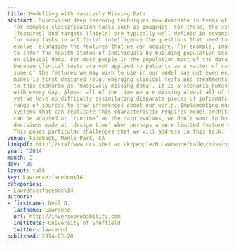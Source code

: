```yaml
---
title: Modelling with Massively Missing Data
abstract: Supervised deep learning techniques now dominate in terms of performance
  for complex classification tasks such as ImageNet. For these, the set of inputs
  (features) and targets (labels) are typically well defined in advance. However,
  for many tasks in artificial intelligence the questions that need to be answered
  evolve, alongside the features that we can acquire. For example, imagine we wish
  to infer the health status of individuals by building population scale models based
  on clinical data. For most people in the population most of the data will be missing
  because clinical tests are not applied to patients as a matter of course. Indeed,
  some of the features we may wish to use in our model may not even exist when our
  model is first designed (e.g. emerging clinical tests and treatments). We refer
  to this scenario as ’massively missing data’. It is a scenario humans are faced
  with every day. Almost all of the time we are missing almost all of the data. And
  yet we have no difficulty assimilating disparate pieces of information from a wide
  range of sources to draw inferences about our world. Implementing machine learning
  systems that can replicate this characteristic requires model architectures that
  can be adapted at ’runtime’ as the data evolves, we don’t want to be limited by
  decisions made at ’design time’ when perhaps a more limited feature set existed.
  This poses particular challenges that we will address in this talk.
venue: Facebook, Menlo Park, CA
linkpdf: http://staffwww.dcs.shef.ac.uk/people/N.Lawrence/talks/missing_facebook14.pdf
year: '2014'
month: 3
day: '20'
layout: talk
key: Lawrence:facebook14
categories:
- Lawrence:facebook14
authors:
- firstname: Neil D.
  lastname: Lawrence
  url: http://inverseprobability.com
  institute: University of Sheffield
  twitter: lawrennd
published: 2014-03-20
---
```

